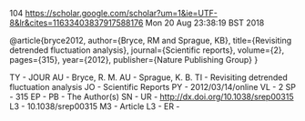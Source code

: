 104
https://scholar.google.com/scholar?um=1&ie=UTF-8&lr&cites=11633403837917588176
Mon 20 Aug 23:38:19 BST 2018



@article{bryce2012,
  author={Bryce, RM and Sprague, KB},
  title={Revisiting detrended fluctuation analysis},
  journal={Scientific reports},
  volume={2},
  pages={315},
  year={2012},
  publisher={Nature Publishing Group}
}



TY  - JOUR
AU  - Bryce, R. M.
AU  - Sprague, K. B.
TI  - Revisiting detrended fluctuation analysis
JO  - Scientific Reports
PY  - 2012/03/14/online
VL  - 2
SP  - 315
EP  -
PB  - The Author(s)
SN  -
UR  - http://dx.doi.org/10.1038/srep00315
L3  - 10.1038/srep00315
M3  - Article
L3  - 
ER  -
